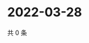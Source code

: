 # 2022-03-28

共 0 条

<!-- BEGIN WEIBO -->
<!-- 最后更新时间 Mon Mar 28 2022 20:32:31 GMT+0800 (China Standard Time) -->

<!-- END WEIBO -->
